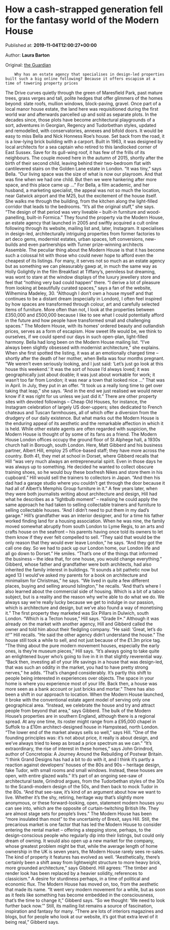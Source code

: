 
# How a cash-strapped generation fell for the fantasy world of the Modern House

Published at: **2019-11-04T12:00:27+00:00**

Author: **Laura Barton**

Original: [the Guardian](https://www.theguardian.com/artanddesign/2019/nov/04/how-a-cash-strapped-generation-fell-for-the-fantasy-world-of-the-modern-house)


        Why has an estate agency that specialises in design-led properties built such a big online following? Because it offers escapism at a time of towering property prices
      
The Drive curves quietly through the green of Maresfield Park, past mature trees, grass verges and tall, polite hedges that offer glimmers of the homes beyond: slate roofs, mullion windows, block-paving, gravel.
Once part of a local manor house estate, the land here was requisitioned during the first world war and afterwards parcelled up and sold as separate plots. In the decades since, those plots have become architectural playgrounds of a sort, adventures in Georgian, Regency and Tudorbethan styles, updated and remodelled, with conservatories, annexes and bifold doors.
It would be easy to miss Bella and Nick Honness Roe’s house. Set back from the road, it is a low-lying brick building with a carport. Built in 1963, it was designed by local architects for a sea captain who retired to this landlocked corner of East Sussex. Save for its gull-wing roof, it has few of the frills of its neighbours.
The couple moved here in the autumn of 2015, shortly after the birth of their second child, leaving behind their two-bedroom flat with cantilevered stairs on the Golden Lane estate in London. “It was tiny,” says Bella. “Our living space was the size of what is now our playroom. And that was fine when we had one child. But then we were hankering after more space, and this place came up …”
For Bella, a film academic, and her husband, a marketing specialist, the appeal was not so much the location, near Gatwick airport and the M25, but the excitement of the house itself. She walks me through the building, from the kitchen along the light-filled corridor that leads to the bedrooms. “It’s all the original stuff,” she says. “The design of that period was very liveable – built-in furniture and wood-panelling, built-in Formica.”
They found the property via the Modern House, an estate agency that launched in 2005 and swiftly acquired a cult online following through its website, mailing list and, later, Instagram. It specialises in design-led, architecturally intriguing properties from former factories to art deco gems, modernist estates, urban spaces, loft conversions, new-builds and even partnerships with Turner prize-winning architects Assemble.
The peculiar thing about the Modern House is that it has become such a colossal hit with those who could never hope to afford even the cheapest of its listings. For many, it serves not so much as an estate agency but as something we can pleasurably gawp at, in much the same way as Holly Golightly in the film Breakfast at Tiffany’s, penniless but dreaming, was wont to stare at the window displays of the luxury jewellery store and feel that “nothing very bad could happen” there.
“I derive a lot of pleasure from looking at beautifully curated spaces,” says a fan of the website, Wilhemina Madeley, 30. “Although I don’t own a house myself and that continues to be a distant dream (especially in London), I often feel inspired by how spaces are transformed through colour, art and carefully selected items of furniture. More often than not, I look at the properties between £350,000 and £500,000 because I like to see what I could potentially afford in the future and how people have transformed small and challenging spaces.”
The Modern House, with its homes’ ordered beauty and outlandish prices, serves as a form of escapism. How sweet life would be, we think to ourselves, if we could spend our days in such open-plan, light-filled harmony.
Bella had long been on the Modern House mailing list. “I’ve always been slightly obsessed with modernist architecture,” she explains. When she first spotted the listing, it was at an emotionally charged time – shortly after the death of her mother, when Bella was four months pregnant.
“We weren’t even seriously looking, and I just said: ‘Let’s just go look at this house this weekend.’ It was the sort of house I’d always loved; it was geographically just about doable; it was just about workable for work; it wasn’t too far from London; it was near a town that looked nice …” That was in April. In July, they put in an offer. “It took us a really long time to get over taking that leap,” she says. “And in the end we just realised we would never know if it was right for us unless we just did it.”
There are other property sites with devoted followings – Cheap Old Houses, for instance, the Instagram celebration of largely US doer-uppers; sites dedicated to French chateaus and Tuscan farmhouses, all of which offer a diversion from the drudgery of our daily existence. But what marks out the Modern House is the enduring appeal of its aesthetic and the remarkable affection in which it is held. While other estate agents are often regarded with suspicion, the Modern House is thought of by some of its fans as a friend.
The Modern House London offices occupy the ground floor of St Alphege hall, a 1930s church hall in Borough, south London. Here, Matt Gibberd and his business partner, Albert Hill, employ 25 office-based staff; they have more across the country. Both 41, they met at school in Dorset, where Gibberd recalls that Hill “was very much always an entrepreneurial spirit. Even in those days he was always up to something. He decided he wanted to collect obscure training shoes, so he would buy these boxfresh Nikes and store them in his cupboard.” Hill would sell the trainers to collectors in Japan. “And then his dad had a garage studio where you couldn’t get through the door because it had all of Albert’s Memphis Group furniture in it.”
A few years later, when they were both journalists writing about architecture and design, Hill had what he describes as a “lightbulb moment” – realising he could apply the same approach he had taken to selling collectable trainers and furniture to selling collectable houses. “And I didn’t need to put them in my dad’s garage.”
Hill’s grandfather was an interior designer, and for a time his father worked finding land for a housing association. When he was nine, the family moved somewhat abruptly from south London to Lyme Regis, to an arts and crafts house on the seafront – his parents having once told its owners to let them know if they ever felt compelled to sell. “They said that would be the only reason that they would ever leave London,” he says. “And they got the call one day. So we had to pack up our London home, our London life and all go down to Dorset.” He smiles. “That’s one of the things that informed the business – the idea that, for one house, you would change everything.”
Gibberd, whose father and grandfather were both architects, had also inherited the family interest in buildings. “It sounds a bit pathetic now but aged 13 I would’ve asked my parents for a book on architecture and minimalism for Christmas,” he says. “We lived in quite a few different places, buying and selling around Islington,” he recalls. “And that’s where I also learned about the commercial side of housing. Which is a bit of a taboo subject, but is a reality and the reason why we’re able to do what we do. We always say we’re really lucky because we get to indulge in our passion, which is architecture and design, but we’ve also found a way of monetising it.”
The first property they marketed was Six Pillars in Dulwich, south London. “Which is a Tecton house,” Hill says. “Grade II*.” Although it was already on the market with another agency, Hill and Gibberd called the owner and told him about their fledgling company. “He said: ‘Great, let’s do it!’” Hill recalls. “He said the other agency didn’t understand the house.”
The house still took a while to sell, and not just because of the £1.3m price tag. “The thing about the pure modern movement houses, especially the early ones, is they’re museum pieces,” Hill says. “It’s always going to take quite an enlightened buyer who’s going to live in it in that slightly reverential way.
“Back then, investing all of your life savings in a house that was design-led, that was such an oddity in the market, you had to have pretty strong nerves,” he adds. “That’s changed considerably. It’s partly this shift to people being interested in experiences over objects. The space in your home is where you experience most of your life. Back then, a house was more seen as a bank account or just bricks and mortar.”
There has also been a shift in our approach to location. When the Modern House launched, it broke with the conventional estate agent model of serving only one geographical area. “Instead, we celebrate the house and try and attract people from beyond that area,” says Gibberd.
The bulk of the Modern House’s properties are in southern England, although there is a regional spread. At any one time, its roster might range from a £95,000 chapel in Suffolk to a £10m architect-designed house in Hampstead, north London.
“The lower end of the market always sells so well,” says Hill. “One of the founding principles was: it’s not about price, it really is about design, and we’ve always tried to keep as broad a price spectrum as we can.”
“It’s extraordinary, the rise of interest in these homes,” says John Grindrod, author of Concretopia: A Journey Around the Rebuilding of Postwar Britain. “I think Grand Designs has had a bit to do with it, and I think it’s partly a reaction against developers’ houses of the 80s and 90s – heritage design, fake Tudor, with small rooms and small windows. Instead, these houses are open, with entire glazed walls.”
It’s part of an ongoing see-saw of architectural taste, Grindrod argues, from the Tudorbethan styles of the 30s to the Scandi-modern design of the 50s, and then back to mock Tudor in the 80s. “And that see-saw, it’s kind of an argument about how we want to live. Whether it’s the shy, retiring, heritage way that’s slightly more anonymous, or these forward-looking, open, statement modern houses you can see into, which are the opposite of curtain-twitching British life. They are almost stage sets for people’s lives.”
The Modern House has been “more insulated than most” to the uncertainty of Brexit, says Hill. Still, the precarious market is one factor that has led the Modern House to consider entering the rental market – offering a stepping stone, perhaps, to the design-conscious people who regularly dip into their listings, but could only dream of owning. It would also open up a new market for the company, whose greatest problem might be that, while the average length of home ownership in the UK is seven years, the Modern House rarely sees re-sales.
The kind of property it features has evolved as well. “Aesthetically, there’s certainly been a shift away from lightweight structure to more heavy brick, more grounded architecture,” says Gibberd. Hill agrees: “The timber and render look has been replaced by a heavier solidity, references to classicism.” A desire for sturdiness perhaps, in a time of political and economic flux.
The Modern House has moved on, too, from the aesthetic that made its name. “It went very modern movement for a while, but as soon as it feels like something has become embedded in the consciousness, that’s the time to change it,” Gibberd says. “So we thought: ‘We need to look further back now.’”
Still, its mailing list remains a source of fascination, inspiration and fantasy for many. “There are lots of interiors magazines and blogs, but for people who look at our website, it’s got that extra level of it being real,” Gibberd says.

